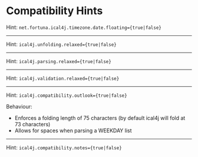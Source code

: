 Compatibility Hints
===================


Hint: `net.fortuna.ical4j.timezone.date.floating={true|false}`

---
Hint: `ical4j.unfolding.relaxed={true|false}`

---
Hint: `ical4j.parsing.relaxed={true|false}`

---
Hint: `ical4j.validation.relaxed={true|false}`

---
Hint: `ical4j.compatibility.outlook={true|false}`

Behaviour:

* Enforces a folding length of 75 characters (by default ical4j will fold at 73 characters)
* Allows for spaces when parsing a WEEKDAY list

---
Hint: `ical4j.compatibility.notes={true|false}`
